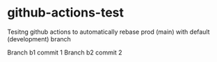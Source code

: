 # github-actions-test
Tesitng github actions to automatically rebase prod (main) with default (development) branch

Branch b1 commit 1
Branch b2 commit 2
